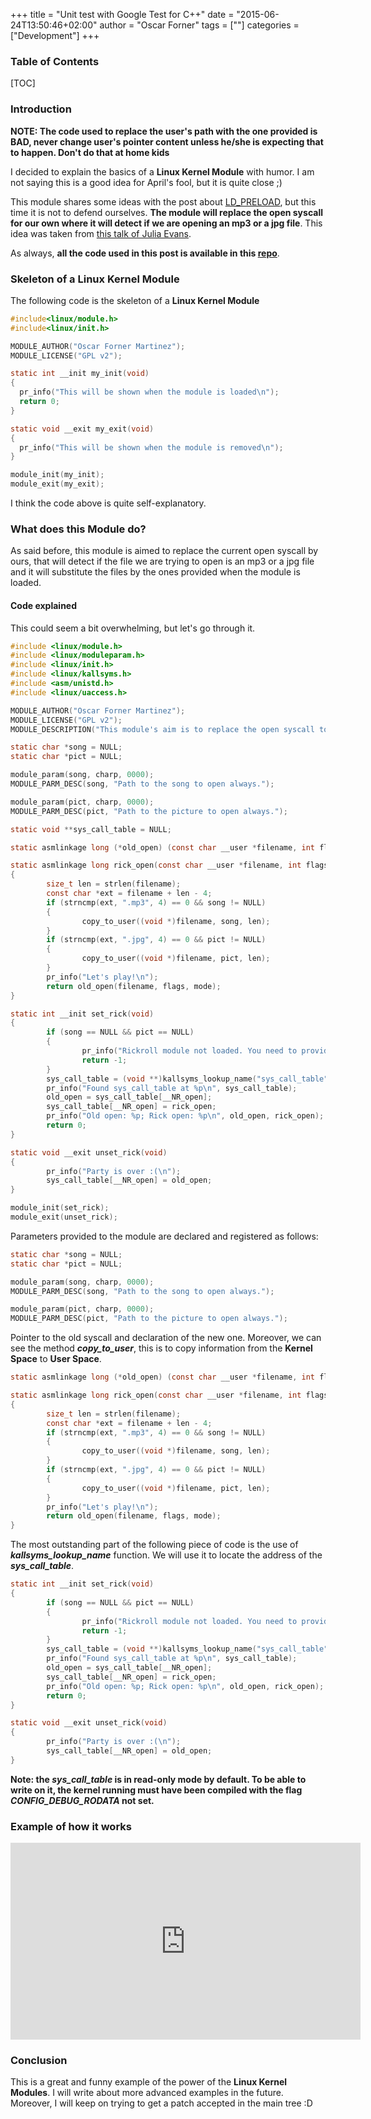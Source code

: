 +++
title = "Unit test with Google Test for C++"
date = "2015-06-24T13:50:46+02:00"
author = "Oscar Forner"
tags = [""]
categories = ["Development"]
+++

### Table of Contents
[TOC]

### Introduction
**NOTE: The code used to replace the user's path with the one provided is BAD, never change user's pointer content unless he/she is expecting that to happen. Don't do that at home kids**

I decided to explain the basics of a **Linux Kernel Module** with humor. I am not saying this is a good idea for April's fool, but it is quite close ;)

This module shares some ideas with the post about [LD_PRELOAD](http://maitesin.github.io//LD_PRELOAD_as_defense/), but this time it is not to defend ourselves. **The module will replace the open syscall for our own where it will detect if we are opening an mp3 or a jpg file**. This idea was taken from [this talk of Julia Evans](https://www.youtube.com/watch?v=0IQlpFWTFbM).

As always, **all the code used in this post is available in this [repo](https://github.com/maitesin/blog/tree/master/rickroll_module_2016_03_19)**.

### Skeleton of a Linux Kernel Module
The following code is the skeleton of a **Linux Kernel Module**
``` c
#include<linux/module.h>
#include<linux/init.h>

MODULE_AUTHOR("Oscar Forner Martinez");
MODULE_LICENSE("GPL v2");

static int __init my_init(void)
{
  pr_info("This will be shown when the module is loaded\n");
  return 0;
}

static void __exit my_exit(void)
{
  pr_info("This will be shown when the module is removed\n");
}

module_init(my_init);
module_exit(my_exit);
```

I think the code above is quite self-explanatory.

### What does this Module do?
As said before, this module is aimed to replace the current open syscall by ours, that will detect if the file we are trying to open is an mp3 or a jpg file and it will substitute the files by the ones provided when the module is loaded.

#### Code explained
This could seem a bit overwhelming, but let's go through it.
``` c
#include <linux/module.h>
#include <linux/moduleparam.h>
#include <linux/init.h>
#include <linux/kallsyms.h>
#include <asm/unistd.h>
#include <linux/uaccess.h>

MODULE_AUTHOR("Oscar Forner Martinez");
MODULE_LICENSE("GPL v2");
MODULE_DESCRIPTION("This module's aim is to replace the open syscall to our own open syscall. Our own open syscall will replace the opening of all *.mp3 files by the file provided as a parameter (song). Moreover it will replace all *.jpg files by the file provided as a parameter (pict).");

static char *song = NULL;
static char *pict = NULL;

module_param(song, charp, 0000);
MODULE_PARM_DESC(song, "Path to the song to open always.");

module_param(pict, charp, 0000);
MODULE_PARM_DESC(pict, "Path to the picture to open always.");

static void **sys_call_table = NULL;

static asmlinkage long (*old_open) (const char __user *filename, int flags, umode_t mode);

static asmlinkage long rick_open(const char __user *filename, int flags, umode_t mode)
{
        size_t len = strlen(filename);
        const char *ext = filename + len - 4;
        if (strncmp(ext, ".mp3", 4) == 0 && song != NULL)
        {
                copy_to_user((void *)filename, song, len);
        }
        if (strncmp(ext, ".jpg", 4) == 0 && pict != NULL)
        {
                copy_to_user((void *)filename, pict, len);
        }
        pr_info("Let's play!\n");
        return old_open(filename, flags, mode);
}

static int __init set_rick(void)
{
        if (song == NULL && pict == NULL)
        {
                pr_info("Rickroll module not loaded. You need to provide a song and/or a picture as a parameter\n");
                return -1;
        }
        sys_call_table = (void **)kallsyms_lookup_name("sys_call_table");
        pr_info("Found sys_call_table at %p\n", sys_call_table);
        old_open = sys_call_table[__NR_open];
        sys_call_table[__NR_open] = rick_open;
        pr_info("Old open: %p; Rick open: %p\n", old_open, rick_open);
        return 0;
}

static void __exit unset_rick(void)
{
        pr_info("Party is over :(\n");
        sys_call_table[__NR_open] = old_open;
}

module_init(set_rick);
module_exit(unset_rick);
```

Parameters provided to the module are declared and registered as follows:
``` c
static char *song = NULL;
static char *pict = NULL;

module_param(song, charp, 0000);
MODULE_PARM_DESC(song, "Path to the song to open always.");

module_param(pict, charp, 0000);
MODULE_PARM_DESC(pict, "Path to the picture to open always.");
```

Pointer to the old syscall and declaration of the new one. Moreover, we can see the method ***copy_to_user***, this is to copy information from the **Kernel Space** to **User Space**.
``` c
static asmlinkage long (*old_open) (const char __user *filename, int flags, umode_t mode);

static asmlinkage long rick_open(const char __user *filename, int flags, umode_t mode)
{
        size_t len = strlen(filename);
        const char *ext = filename + len - 4;
        if (strncmp(ext, ".mp3", 4) == 0 && song != NULL)
        {
                copy_to_user((void *)filename, song, len);
        }
        if (strncmp(ext, ".jpg", 4) == 0 && pict != NULL)
        {
                copy_to_user((void *)filename, pict, len);
        }
        pr_info("Let's play!\n");
        return old_open(filename, flags, mode);
}
```

The most outstanding part of the following piece of code is the use of ***kallsyms_lookup_name*** function. We will use it to locate the address of the ***sys_call_table***.
``` c
static int __init set_rick(void)
{
        if (song == NULL && pict == NULL)
        {
                pr_info("Rickroll module not loaded. You need to provide a song and/or a picture as a parameter\n");
                return -1;
        }
        sys_call_table = (void **)kallsyms_lookup_name("sys_call_table");
        pr_info("Found sys_call_table at %p\n", sys_call_table);
        old_open = sys_call_table[__NR_open];
        sys_call_table[__NR_open] = rick_open;
        pr_info("Old open: %p; Rick open: %p\n", old_open, rick_open);
        return 0;
}

static void __exit unset_rick(void)
{
        pr_info("Party is over :(\n");
        sys_call_table[__NR_open] = old_open;
}
```

**Note: the *sys_call_table* is in read-only mode by default. To be able to write on it, the kernel running must have been compiled with the flag *CONFIG_DEBUG_RODATA* not set.**

### Example of how it works
<iframe width="560" height="315" src="https://www.youtube.com/embed/efEZZZf_nTc" frameborder="0" allowfullscreen></iframe>

### Conclusion
This is a great and funny example of the power of the **Linux Kernel Modules**. I will write about more advanced examples in the future. Moreover, I will keep on trying to get a patch accepted in the main tree :D
